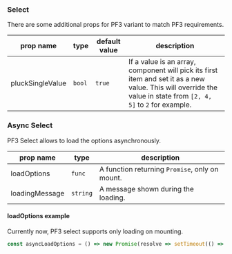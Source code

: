 ### Select

There are some additional props for PF3 variant to match PF3 requirements.

|prop name|type|default value|description|
|---------|----|-------------|-----------|
|pluckSingleValue|`bool`|`true`|If a value is an array, component will pick its first item and set it as a new value. This will override the value in state from `[2, 4, 5]` to `2` for example.|

### Async Select

PF3 Select allows to load the options asynchronously.


|prop name|type|description|
|---------|----|-----------|
|loadOptions|`func`|A function returning `Promise`, only on mount.|
|loadingMessage|`string`|A message shown during the loading.|

#### loadOptions example

Currently now, PF3 select supports only loading on mounting.

```jsx
const asyncLoadOptions = () => new Promise(resolve => setTimeout(() => resolve(options), 2000));
```